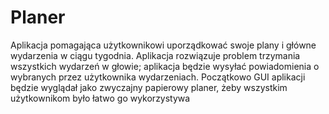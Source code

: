 # Planer
Aplikacja pomagająca użytkownikowi uporządkować swoje plany i główne wydarzenia w ciągu tygodnia.
Aplikacja rozwiązuje problem trzymania wszystkich wydarzeń w głowie; aplikacja będzie wysyłać powiadomienia o wybranych przez użytkownika wydarzeniach.
Początkowo GUI aplikacji będzie wyglądał jako zwyczajny papierowy planer, żeby wszystkim użytkownikom było łatwo go wykorzystywa
